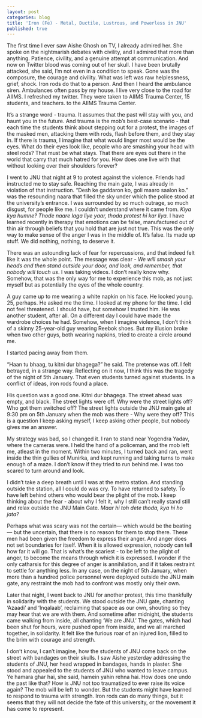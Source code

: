```yaml
---
layout: post
categories: blog
title: 'Iron (Fe) - Metal, Ductile, Lustrous, and Powerless in JNU'
published: true
---
```


The first time I ever saw Aishe Ghosh on TV, I already admired her. She spoke on the nightmarish debates with civility, and I admired that more than anything. Patience, civility, and a genuine attempt at communication. And now on Twitter blood was coming out of her skull. I have been brutally attacked, she said, I’m not even in a condition to speak. Gone was the composure, the courage and civility. What was left was raw helplessness, grief, shock. Iron rods do that to a person. And then I heard the ambulance siren. Ambulances often pass by my house. I live very close to the road for AIIMS. I refreshed my twitter. They were taken to AIIMS Trauma Center, 15 students, and teachers. to the AIIMS Trauma Center. 

It’s a strange word - trauma. It assumes that the past will stay with you, and haunt you in the future. And trauma is the mob’s best-case scenario - that each time the students think about stepping out for a protest, the images of the masked men, attacking them with rods, flash before them, and they stay in. If there is trauma, I imagine that what would linger most would be the eyes. What do their eyes look like, people who are smashing your head with steel rods? That must be what stays. That there are eyes out there in the world that carry that much hatred for you. How does one live with that without looking over their shoulders forever?

I went to JNU that night at 9 to protest against the violence. Friends had instructed me to stay safe. Reaching the main gate, I was already in violation of that instruction. “Desh ke gaddaron ko, goli maaro saalon ko.” was the resounding naara that filled the sky under which the police stood at the university’s entrance. I was surrounded by so much outrage, so much disgust, for people like me. I couldn’t understand where it came from. _Kiya kya humne? Thode naare laga liye yaar, thoda protest hi kar liya._ I have learned recently in therapy that emotions can be false, manufactured out of thin air through beliefs that you hold that are just not true. This was the only way to make sense of the anger I was in the middle of. It’s false. Its made up stuff. We did nothing, nothing, to deserve it. 

There was an astounding lack of fear for repercussions, and that indeed felt like it was the whole point. The message was clear - _We will smash your heads and then stand outside your door, and look, and remember, that nobody will touch us_. I was taking videos. I don’t really know why. Somehow, that was the only way for me to experience this mob, as not just myself but as potentially the eyes of the whole country. 

A guy came up to me wearing a white napkin on his face. He looked young. 25, perhaps. He asked me the time. I looked at my phone for the time. I did not feel threatened. I should have, but somehow I trusted him. He was another student, after all. On a different day I could have made the wardrobe choices he had. Somehow, when I imagine violence, I don’t think of a skinny 25-year-old guy wearing Reebok shoes. But my illusion broke when two other guys, both wearing napkins, tried to create a circle around me. 

I started pacing away from them. 

“Haan tu bhaag, tu kitni dur bhagega?” he said. The pretense was off. I felt betrayed, in a strange way. Reflecting on it now, I think this was the tragedy of the night of 5th January. That even students turned against students. In a conflict of ideas, iron rods found a place. 

His question was a good one. Kitni dur bhagega. The street ahead was empty, and black. The street lights were off. Why were the street lights off? Who got them switched off? The street lights outside the JNU main gate at 9:30 pm on 5th January when the mob was there - Why were they off? This is a question I keep asking myself, I keep asking other people, but nobody gives me an answer.

My strategy was bad, so I changed it. I ran to stand near Yogendra Yadav, where the cameras were. I held the hand of a policeman, and the mob left me, atleast in the moment. Within two minutes, I turned back and ran, went inside the thin gullies of Munirka, and kept running and taking turns to make enough of a maze. I don’t know if they tried to run behind me. I was too scared to turn around and look. 

I didn’t take a deep breath until I was at the metro station. And standing outside the station, all I could do was cry. To have returned to safety. To have left behind others who would bear the plight of the mob. I keep thinking about the fear - about why I felt it, why I still can’t really stand still and relax outside the JNU Main Gate. _Maar hi toh dete thoda, kya hi ho jata?_ 

Perhaps what was scary was not the certain— which would be the beating — but the uncertain, that there is no reason for them to stop there. These men had been given the freedom to express their anger. And anger does not set boundaries for itself. When it is allowed expression, nobody can tell how far it will go. That is what’s the scariest - to be left to the plight of anger, to become the means through which it is expressed. I wonder if the only catharsis for this degree of anger is annihilation, and if it takes restraint to settle for anything less. In any case, on the night of 5th January, when more than a hundred police personnel were deployed outside the JNU main gate, any restraint the mob had to confront was mostly only their own. 

Later that night, I went back to JNU for another protest, this time thankfully in solidarity with the students. We stood outside the JNU gate, chanting ‘Azaadi’ and ‘Inqalaab’, reclaiming that space as our own, shouting so they may hear that we are with them. And sometime after midnight, the students came walking from inside, all chanting ‘We are JNU.’ The gates, which had been shut for hours, were pushed open from inside, and we all marched together, in solidarity. It felt like the furious roar of an injured lion, filled to the brim with courage and strength.

I don’t know, I can’t imagine, how the students of JNU come back on the street with bandages on their skulls. I saw Aishe yesterday addressing the students of JNU, her head wrapped in bandages, hands in plaster. She stood and appealed to the students of JNU who wanted to leave campus. Ye hamara ghar hai, she said, hamein yahin rehna hai. How does one undo the past like that? How is JNU not too traumatized to ever raise its voice again? The mob will be left to wonder. But the students might have learned to respond to trauma with strength. Iron rods can do many things, but it seems that they will not decide the fate of this university, or the movement it has come to represent.
